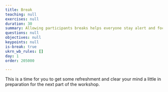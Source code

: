 ```yaml
---
title: Break
teaching: null
exercises: null
duration: 30
summary: Allowing participants breaks helps everyone stay alert and focused.
questions: null
objectives: null
keypoints: null
is-break: true
ukrn_wb_rules: []
day: 1
order: 205000

---
```

This is a time for you to get some refreshment and clear your mind a little in preparation for the next part of the workshop.
